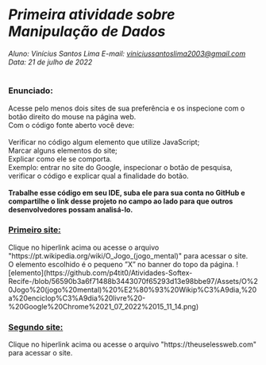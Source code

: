 # ***Primeira atividade sobre Manipulação de Dados***
_Aluno: Vinícius Santos Lima  E-mail: viniciussantoslima2003@gmail.com<br>Data: 21 de julho de 2022_
#  

### Enunciado: 

Acesse pelo menos dois sites de sua preferência e os inspecione com o botão direito do mouse na página web.<br>
Com o código fonte aberto você deve:<br>
<br>
Verificar no código algum elemento que utilize JavaScript; <br>
Marcar alguns elementos do site; <br>
Explicar como ele se comporta. <br>Exemplo: entrar no site do Google, inspecionar o botão de pesquisa, verificar o código e explicar qual a finalidade do botão.<br>
<br>
**Trabalhe esse código em seu IDE, suba ele para sua conta no GitHub e compartilhe o link desse projeto no campo ao lado para que outros desenvolvedores possam analisá-lo.**

<h3><a href="https://pt.wikipedia.org/wiki/O_Jogo_(jogo_mental)">Primeiro site:</a></h3>
Clique no hiperlink acima ou acesse o arquivo "https://pt.wikipedia.org/wiki/O_Jogo_(jogo_mental)" para acessar o site.<br>
O elemento escolhido é o pequeno ”X” no banner do topo da página.
![elemento](https://github.com/p4tit0/Atividades-Softex-Recife-/blob/56590b3a6f71488b3443070f65293d13e98bbe97/Assets/O%20Jogo%20(jogo%20mental)%20%E2%80%93%20Wikip%C3%A9dia,%20a%20enciclop%C3%A9dia%20livre%20-%20Google%20Chrome%2021_07_2022%2015_11_14.png)

<br>
<h3><a href="https://theuselessweb.com">Segundo site:</a></h3>
Clique no hiperlink acima ou acesse o arquivo "https://theuselessweb.com" para acessar o site.
